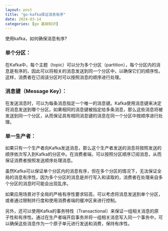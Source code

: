 ```yaml
---
layout: post
title: "go-kafka保证消息有序"
date: 2024-03-14
categories: [go 基础知识]
---
```

使用kafka，如何确保消息有序?


### 单个分区：
在Kafka中，每个主题（topic）可以分为多个分区（partition），每个分区内的消息是有序的，因此可以将相关的消息发送到同一个分区中，以确保它们的顺序性。这样，消费者在订阅该分区时可以按照消息的顺序进行处理。

### 消息键（Message Key）：
在发送消息时，可以为每条消息指定一个唯一的消息键。Kafka使用消息键来决定将消息发送到哪个分区。如果相同的消息键被指定给多条消息，那么这些消息将被发送到同一个分区，从而保证具有相同消息键的消息在同一个分区中按顺序进行处理。

### 单一生产者：
如果只有一个生产者向Kafka发送消息，那么这个生产者发送的消息将按照发送的顺序依次写入到Kafka的分区中。在消费者端，可以按照分区顺序订阅消息，从而保证消费者按照发送顺序处理消息。

虽然Kafka可以保证单个分区内的消息有序，但在多个分区的情况下，无法保证全局的消息有序性。因为多个分区的消息是并行写入和读取的，消费者在处理来自多个分区的消息时可能会出现乱序。

如果应用场景对于全局的严格有序性要求较高，可以考虑将消息发送到单个分区，或者通过限制并行度和使用消费者端的缓冲区来进行控制。

另外，还可以使用Kafka的事务特性（Transactional）来保证一组相关消息的原子性和有序性。通过在生产者端开启事务并将一组相关消息写入同一个事务中，可以确保这些消息作为一个原子单元进行发送和消费，保持有序性。



